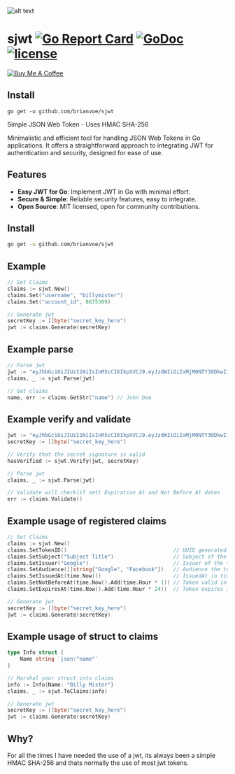 ![alt text](https://raw.githubusercontent.com/brianvoe/sjwt/master/logo.png)

# sjwt [![Go Report Card](https://goreportcard.com/badge/github.com/brianvoe/sjwt)](https://goreportcard.com/report/github.com/brianvoe/sjwt) [![GoDoc](https://godoc.org/github.com/brianvoe/sjwt?status.svg)](https://godoc.org/github.com/brianvoe/sjwt) [![license](http://img.shields.io/badge/license-MIT-green.svg?style=flat)](https://raw.githubusercontent.com/brianvoe/sjwt/master/LICENSE)

<a href="https://www.buymeacoffee.com/brianvoe" target="_blank"><img src="https://www.buymeacoffee.com/assets/img/custom_images/orange_img.png" alt="Buy Me A Coffee" style="height: auto !important;width: auto !important;" ></a>
## Install

`go get -u github.com/brianvoe/sjwt`

Simple JSON Web Token - Uses HMAC SHA-256

Minimalistic and efficient tool for handling JSON Web Tokens in Go applications. It offers a straightforward approach to integrating JWT for authentication and security, designed for ease of use.

## Features

- **Easy JWT for Go**: Implement JWT in Go with minimal effort.
- **Secure & Simple**: Reliable security features, easy to integrate.
- **Open Source**: MIT licensed, open for community contributions.

## Install
```bash 
go get -u github.com/brianvoe/sjwt
```

## Example
```go
// Set Claims
claims := sjwt.New()
claims.Set("username", "billymister")
claims.Set("account_id", 8675309)

// Generate jwt
secretKey := []byte("secret_key_here")
jwt := claims.Generate(secretKey)
```

## Example parse
```go
// Parse jwt
jwt := "eyJhbGciOiJIUzI1NiIsInR5cCI6IkpXVCJ9.eyJzdWIiOiIxMjM0NTY3ODkwIiwibmFtZSI6IkpvaG4gRG9lIiwiaWF0IjoxNTE2MjM5MDIyfQ.SflKxwRJSMeKKF2QT4fwpMeJf36POk6yJV_adQssw5c"
claims, _ := sjwt.Parse(jwt)

// Get claims
name, err := claims.GetStr("name") // John Doe
```

## Example verify and validate
```go
jwt := "eyJhbGciOiJIUzI1NiIsInR5cCI6IkpXVCJ9.eyJzdWIiOiIxMjM0NTY3ODkwIiwibmFtZSI6IkpvaG4gRG9lIiwiaWF0IjoxNTE2MjM5MDIyfQ.SflKxwRJSMeKKF2QT4fwpMeJf36POk6yJV_adQssw5c"
secretKey := []byte("secret_key_here")

// Verify that the secret signature is valid
hasVerified := sjwt.Verify(jwt, secretKey)

// Parse jwt
claims, _ := sjwt.Parse(jwt)

// Validate will check(if set) Expiration At and Not Before At dates
err := claims.Validate()
```

## Example usage of registered claims
```go
// Set Claims
claims := sjwt.New()
claims.SetTokenID()                                  // UUID generated
claims.SetSubject("Subject Title")                   // Subject of the token
claims.SetIssuer("Google")                           // Issuer of the token
claims.SetAudience([]string{"Google", "Facebook"})   // Audience the toke is for
claims.SetIssuedAt(time.Now())                       // IssuedAt in time, value is set in unix
claims.SetNotBeforeAt(time.Now().Add(time.Hour * 1)) // Token valid in 1 hour
claims.SetExpiresAt(time.Now().Add(time.Hour * 24))  // Token expires in 24 hours

// Generate jwt
secretKey := []byte("secret_key_here")
jwt := claims.Generate(secretKey)
```

## Example usage of struct to claims
```go
type Info struct {
    Name string `json:"name"`
}

// Marshal your struct into claims
info := Info{Name: "Billy Mister"}
claims, _ := sjwt.ToClaims(info)

// Generate jwt
secretKey := []byte("secret_key_here")
jwt := claims.Generate(secretKey)
```

## Why?
For all the times I have needed the use of a jwt, its always been a simple HMAC SHA-256 and thats normally the use of most jwt tokens.
